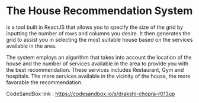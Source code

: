  # The House Recommendation System 
is a tool built in ReactJS that allows you to specify the size of the grid by inputting the number of rows and columns you desire. It then generates the grid to assist you in selecting the most suitable house based on the services available in the area.

The system employs an algorithm that takes into account the location of the house and the number of services available in the area to provide you with the best recommendation. These services includes Restaurant, Gym and hospitals. The more services available in the vicinity of the house, the more favorable the recommendation.

CodeSandBox link : https://codesandbox.io/s/drakshi-chopra-r013up
